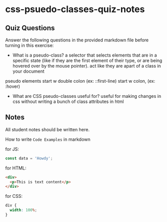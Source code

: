 # css-psuedo-classes-quiz-notes

## Quiz Questions

Answer the following questions in the provided markdown file before turning in this exercise:

- What is a pseudo-class?
  a selector that selects elements that are in a specific state (like if they are the first element of their type, or are being hovered over by the mouse pointer). act like they are apart of a class in your document

pseudo elements start w double colon (ex: ::first-line)
start w colon, (ex: :hover)

- What are CSS pseudo-classes useful for?
  useful for making changes in css without writing a bunch of class attributes in html

## Notes

All student notes should be written here.

How to write `Code Examples` in markdown

for JS:

```javascript
const data = 'Howdy';
```

for HTML:

```html
<div>
  <p>This is text content</p>
</div>
```

for CSS:

```css
div {
  width: 100%;
}
```
